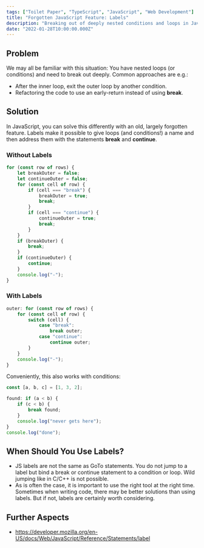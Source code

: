 ```yaml
---
tags: ["Toilet Paper", "TypeScript", "JavaScript", "Web Development"]
title: "Forgotten JavaScript Feature: Labels"
description: "Breaking out of deeply nested conditions and loops in JavaScript? Find out how in this ToiletPaper."
date: "2022-01-28T10:00:00.000Z"
---
```


## Problem

We may all be familiar with this situation: You have nested loops (or conditions) and need to break out deeply.
Common approaches are e.g.:

-   After the inner loop, exit the outer loop by another condition.
-   Refactoring the code to use an early-return instead of using **break**.

## Solution

In JavaScript, you can solve this differently with an old, largely forgotten feature. Labels make it possible to give loops (and conditions!) a name and then address them with the statements **break** and **continue**.

### Without Labels

```ts
for (const row of rows) {
    let breakOuter = false;
    let continueOuter = false;
    for (const cell of row) {
        if (cell === "break") {
            breakOuter = true;
            break;
        }
        if (cell === "continue") {
            continueOuter = true;
            break;
        }
    }
    if (breakOuter) {
        break;
    }
    if (continueOuter) {
        continue;
    }
    console.log("-");
}
```

### With Labels

```ts
outer: for (const row of rows) {
    for (const cell of row) {
        switch (cell) {
            case "break":
                break outer;
            case "continue":
                continue outer;
        }
    }
    console.log("-");
}
```

Conveniently, this also works with conditions:

```ts
const [a, b, c] = [1, 3, 2];

found: if (a < b) {
    if (c < b) {
        break found;
    }
    console.log("never gets here");
}
console.log("done");
```

## When Should You Use Labels?

-   JS labels are not the same as GoTo statements. You do not jump to a label but bind a break or continue statement to a condition or loop. Wild jumping like in C/C++ is not possible.
-   As is often the case, it is important to use the right tool at the right time. Sometimes when writing code, there may be better solutions than using labels. But if not, labels are certainly worth considering.

## Further Aspects

-   https://developer.mozilla.org/en-US/docs/Web/JavaScript/Reference/Statements/label
